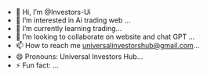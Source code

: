 - 👋 Hi, I’m @Investors-Ui
- 👀 I’m interested in Ai trading web ...
- 🌱 I’m currently learning trading...
- 💞️ I’m looking to collaborate on website and chat GPT ...
- 📫 How to reach me universalinvestorshub@gmail.com...
- 😄 Pronouns: Universal Investors Hub...
- ⚡ Fun fact: ...

<!---
Investors-Ui/Investors-Ui is a ✨ special ✨ repository because its `README.md` (this file) appears on your GitHub profile.
You can click the Preview link to take a look at your changes.
--->
